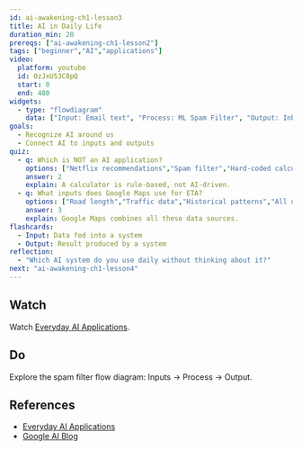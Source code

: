 ```yaml
---
id: ai-awakening-ch1-lesson3
title: AI in Daily Life
duration_min: 20
prereqs: ["ai-awakening-ch1-lesson2"]
tags: ["beginner","AI","applications"]
video:
  platform: youtube
  id: 0zJxU53C8pQ
  start: 0
  end: 480
widgets:
  - type: "flowdiagram"
    data: ["Input: Email text", "Process: ML Spam Filter", "Output: Inbox/Spam decision"]
goals:
  - Recognize AI around us
  - Connect AI to inputs and outputs
quiz:
  - q: Which is NOT an AI application?
    options: ["Netflix recommendations","Spam filter","Hard-coded calculator","Maps ETA prediction"]
    answer: 2
    explain: A calculator is rule-based, not AI-driven.
  - q: What inputs does Google Maps use for ETA?
    options: ["Road length","Traffic data","Historical patterns","All of the above"]
    answer: 3
    explain: Google Maps combines all these data sources.
flashcards:
  - Input: Data fed into a system
  - Output: Result produced by a system
reflection:
  - "Which AI system do you use daily without thinking about it?"
next: "ai-awakening-ch1-lesson4"
---
```


## Watch
Watch [Everyday AI Applications](https://www.youtube.com/watch?v=0zJxU53C8pQ).

## Do
Explore the spam filter flow diagram: Inputs → Process → Output.

## References
- [Everyday AI Applications](https://www.youtube.com/watch?v=0zJxU53C8pQ)
- [Google AI Blog](https://ai.googleblog.com/)
